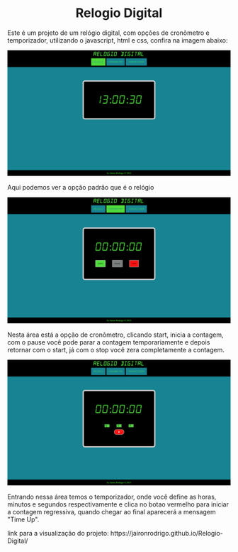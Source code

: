 <h1 align="center">Relogio Digital</h1>

<p>Este é um projeto de um relógio digital, com opções de cronômetro e temporizador, utilizando o javascript, html e css, confira na imagem abaixo:</p>

<p align="center">
  <img src="./assets/images/Captura de Tela (21).png" alt=""></img>
</p>

<p>Aqui podemos ver a opção padrão que é o relógio</p>

<p align="center">
  <img src="./assets/images/Captura de Tela (22).png" alt=""></img>
</p>

<p>Nesta área está a opção de cronômetro, clicando start, inicia a contagem, com o pause você pode parar a contagem temporariamente e depois retornar com o start, já com o stop você zera completamente a contagem.</p>

<p align="center">
  <img src="./assets/images/Captura de Tela (25).png" alt=""></img>
</p>

<p>Entrando nessa área temos o temporizador, onde você define as horas, minutos e segundos respectivamente e clica no botao vermelho para iniciar a contagem regressiva, quando chegar ao final aparecerá a mensagem "Time Up".</p>

<p>link para a visualização do projeto: https://jaironrodrigo.github.io/Relogio-Digital/</p>
